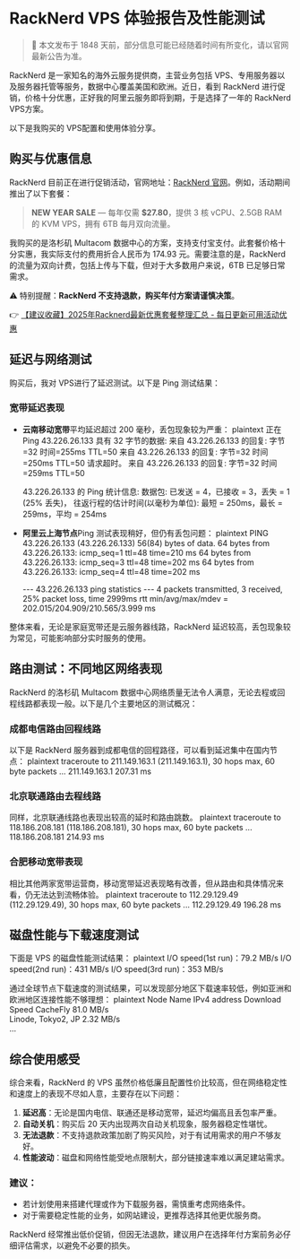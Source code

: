 # RackNerd VPS 体验报告及性能测试

> 📅 本文发布于 1848 天前，部分信息可能已经随着时间有所变化，请以官网最新公告为准。

RackNerd 是一家知名的海外云服务提供商，主营业务包括 VPS、专用服务器以及服务器托管等服务，数据中心覆盖美国和欧洲。近日，看到 RackNerd 进行促销，价格十分优惠，正好我的阿里云服务即将到期，于是选择了一年的 RackNerd VPS方案。

以下是我购买的 VPS配置和使用体验分享。

## 购买与优惠信息

RackNerd 目前正在进行促销活动，官网地址：[RackNerd 官网](https://www.racknerd.com/)。例如，活动期间推出了以下套餐：

> **NEW YEAR SALE** — 每年仅需 **$27.80**，提供 3 核 vCPU、2.5GB RAM 的 KVM VPS，拥有 6TB 每月双向流量。

我购买的是洛杉矶 Multacom 数据中心的方案，支持支付宝支付。此套餐价格十分实惠，我实际支付的费用折合人民币为 174.93 元。需要注意的是，RackNerd 的流量为双向计费，包括上传与下载，但对于大多数用户来说，6TB 已足够日常需求。

⚠️ 特别提醒：**RackNerd 不支持退款，购买年付方案请谨慎决策**。

👉 [【建议收藏】2025年Racknerd最新优惠套餐整理汇总 - 每日更新可用活动优惠](https://bit.ly/Rack_Nerd)

## 延迟与网络测试

购买后，我对 VPS进行了延迟测试。以下是 Ping 测试结果：

### 宽带延迟表现

- **云南移动宽带**平均延迟超过 200 毫秒，丢包现象较为严重：
  plaintext
  正在 Ping 43.226.26.133 具有 32 字节的数据:
  来自 43.226.26.133 的回复: 字节=32 时间=255ms TTL=50
  来自 43.226.26.133 的回复: 字节=32 时间=250ms TTL=50
  请求超时。
  来自 43.226.26.133 的回复: 字节=32 时间=259ms TTL=50

  43.226.26.133 的 Ping 统计信息:
      数据包: 已发送 = 4，已接收 = 3，丢失 = 1 (25% 丢失)，
  往返行程的估计时间(以毫秒为单位):
      最短 = 250ms，最长 = 259ms，平均 = 254ms
  

- **阿里云上海节点**Ping 测试表现稍好，但仍有丢包问题：
  plaintext
  PING 43.226.26.133 (43.226.26.133) 56(84) bytes of data.
  64 bytes from 43.226.26.133: icmp_seq=1 ttl=48 time=210 ms
  64 bytes from 43.226.26.133: icmp_seq=3 ttl=48 time=202 ms
  64 bytes from 43.226.26.133: icmp_seq=4 ttl=48 time=202 ms

  --- 43.226.26.133 ping statistics ---
  4 packets transmitted, 3 received, 25% packet loss, time 2999ms
  rtt min/avg/max/mdev = 202.015/204.909/210.565/3.999 ms
  

整体来看，无论是家庭宽带还是云服务器线路，RackNerd 延迟较高，丢包现象较为常见，可能影响部分实时服务的使用。

## 路由测试：不同地区网络表现

RackNerd 的洛杉矶 Multacom 数据中心网络质量无法令人满意，无论去程或回程线路都表现一般。以下是几个主要地区的测试概况：

### 成都电信路由回程线路

以下是 RackNerd 服务器到成都电信的回程路径，可以看到延迟集中在国内节点：
plaintext
traceroute to 211.149.163.1 (211.149.163.1), 30 hops max, 60 byte packets
...
  211.149.163.1  207.31 ms  


### 北京联通路由去程线路

同样，北京联通线路也表现出较高的延时和路由跳数。
plaintext
traceroute to 118.186.208.181 (118.186.208.181), 30 hops max, 60 byte packets
...
  118.186.208.181  214.93 ms


### 合肥移动宽带表现

相比其他两家宽带运营商，移动宽带延迟表现略有改善，但从路由和具体情况来看，仍无法达到流畅体验。
plaintext
traceroute to 112.29.129.49 (112.29.129.49), 30 hops max, 60 byte packets
...
  112.29.129.49  196.28 ms


## 磁盘性能与下载速度测试

下面是 VPS 的磁盘性能测试结果：
plaintext
I/O speed(1st run)：79.2 MB/s
I/O speed(2nd run)：431 MB/s
I/O speed(3rd run)：353 MB/s


通过全球节点下载速度的测试结果，可以发现部分地区下载速率较低，例如亚洲和欧洲地区连接性能不够理想：
plaintext
Node Name                 IPv4 address          Download Speed
CacheFly                                       81.0 MB/s  
Linode, Tokyo2, JP                             2.32 MB/s  
...


## 综合使用感受

综合来看，RackNerd 的 VPS 虽然价格低廉且配置性价比较高，但在网络稳定性和速度上的表现不尽如人意，主要存在以下问题：

1. **延迟高**：无论是国内电信、联通还是移动宽带，延迟均偏高且丢包率严重。
2. **自动关机**：购买后 20 天内出现两次自动关机现象，服务器稳定性堪忧。
3. **无法退款**：不支持退款政策加剧了购买风险，对于有试用需求的用户不够友好。
4. **性能波动**：磁盘和网络性能受地点限制大，部分链接速率难以满足建站需求。

### 建议：

- 若计划使用来搭建代理或作为下载服务器，需慎重考虑网络条件。
- 对于需要稳定性能的业务，如网站建设，更推荐选择其他更优服务商。

RackNerd 经常推出低价促销，但因无法退款，建议用户在选择年付方案前务必仔细评估需求，以避免不必要的损失。